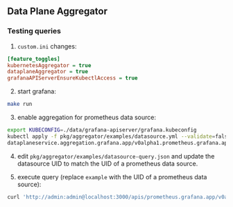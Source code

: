 ## Data Plane Aggregator

### Testing queries

1. `custom.ini` changes:

<!-- end list -->

``` ini
[feature_toggles]
kubernetesAggregator = true
dataplaneAggregator = true
grafanaAPIServerEnsureKubectlAccess = true
```

2. start grafana:

<!-- end list -->

``` bash
make run
```

3. enable aggregation for prometheus data source:

<!-- end list -->

``` bash
export KUBECONFIG=./data/grafana-apiserver/grafana.kubeconfig
kubectl apply -f pkg/aggregator/examples/datasource.yml --validate=false
dataplaneservice.aggregation.grafana.app/v0alpha1.prometheus.grafana.app created
```

4. edit `pkg/aggregator/examples/datasource-query.json` and update the datasource UID to match the UID of a prometheus data source.

5. execute query (replace `example` with the UID of a prometheus data source):

<!-- end list -->

``` bash
curl 'http://admin:admin@localhost:3000/apis/prometheus.grafana.app/v0alpha1/namespaces/default/connections/example/query' -X POST -d '@pkg/aggregator/examples/datasource-query.json'
```
